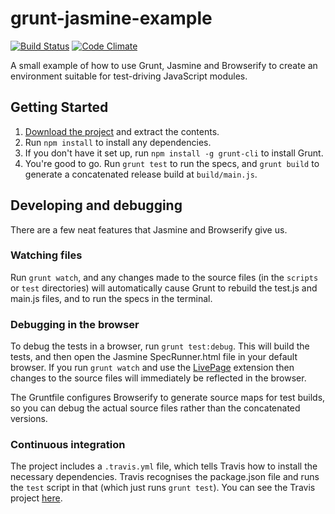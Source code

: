 # grunt-jasmine-example
[![Build Status](https://travis-ci.org/jbrunton/grunt-jasmine-example.png)](https://travis-ci.org/jbrunton/grunt-jasmine-example)
[![Code Climate](https://codeclimate.com/github/jbrunton/grunt-jasmine-example.png)](https://codeclimate.com/github/jbrunton/grunt-jasmine-example)

A small example of how to use Grunt, Jasmine and Browserify to create an environment suitable for test-driving JavaScript modules.

## Getting Started

1. [Download the project](https://github.com/jbrunton/grunt-jasmine-example/archive/master.zip) and extract the contents.
2. Run ```npm install``` to install any dependencies.
3. If you don't have it set up, run ```npm install -g grunt-cli``` to install Grunt.
4. You're good to go.  Run ```grunt test``` to run the specs, and ```grunt build``` to generate a concatenated release build at ```build/main.js```.

## Developing and debugging

There are a few neat features that Jasmine and Browserify give us.

### Watching files

Run ```grunt watch```, and any changes made to the source files (in the ```scripts``` or ```test``` directories) will automatically cause Grunt to rebuild the test.js and main.js files, and to run the specs in the terminal.

### Debugging in the browser

To debug the tests in a browser, run ```grunt test:debug```.  This will build the tests, and then open the Jasmine SpecRunner.html file in your default browser.  If you run ```grunt watch``` and use the [LivePage](https://chrome.google.com/webstore/detail/livepage/pilnojpmdoofaelbinaeodfpjheijkbh?hl=en) extension then changes to the source files will immediately be reflected in the browser.

The Gruntfile configures Browserify to generate source maps for test builds, so you can debug the actual source files rather than the concatenated versions.

### Continuous integration

The project includes a ```.travis.yml``` file, which tells Travis how to install the necessary dependencies.  Travis recognises the package.json file and runs the ```test``` script in that (which just runs ```grunt test```).  You can see the Travis project [here](https://travis-ci.org/jbrunton/grunt-jasmine-example).
